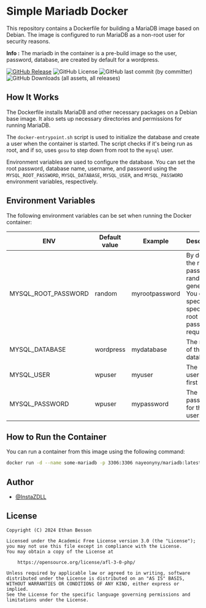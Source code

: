 # Simple Mariadb Docker

This repository contains a Dockerfile for building a MariaDB image based on Debian. The image is configured to run MariaDB as a non-root user for security reasons.

**Info :** The mariadb in the container is a pre-build image so the user, password, database, are created by default for a wordpress.

[ ![GitHub Release](https://img.shields.io/github/v/release/InstaZDLL/simple-mariadb-docker?style=for-the-badge)](https://img.shields.io/github/v/release/InstaZDLL/simple-mariadb-docker?sort=date&display_name=release&style=for-the-badge
)  ![GitHub License](https://img.shields.io/github/license/InstaZDLL/simple-mariadb-docker?style=for-the-badge) ![GitHub last commit (by committer)](https://img.shields.io/github/last-commit/InstaZDLL/simple-mariadb-docker?style=for-the-badge) ![GitHub Downloads (all assets, all releases)](https://img.shields.io/github/downloads/InstaZDLL/simple-mariadb-docker/total?style=for-the-badge&color=%230080ff)

## How It Works

The Dockerfile installs MariaDB and other necessary packages on a Debian base image. It also sets up necessary directories and permissions for running MariaDB.

The `docker-entrypoint.sh` script is used to initialize the database and create a user when the container is started. The script checks if it's being run as root, and if so, uses `gosu` to step down from root to the `mysql` user.

Environment variables are used to configure the database. You can set the root password, database name, username, and password using the `MYSQL_ROOT_PASSWORD`, `MYSQL_DATABASE`, `MYSQL_USER`, and `MYSQL_PASSWORD` environment variables, respectively.

## Environment Variables
The following environment variables can be set when running the Docker container:

| ENV | Default value | Example | Description |
| --- | ------------- | ------- | ----------- |
| MYSQL\_ROOT\_PASSWORD | random | myrootpassword | By default, the root password is randomly generated. You can specify a specific root password if required. |
| MYSQL\_DATABASE | wordpress | mydatabase | The name of the first database. |
| MYSQL\_USER | wpuser | myuser | The username first user. |
| MYSQL\_PASSWORD | wpuser | mypassword | The password for the first user. |

## How to Run the Container

You can run a container from this image using the following command:

```bash
docker run -d --name some-mariadb -p 3306:3306 nayeonyny/mariadb:latest
```

## Author

- [@InstaZDLL](https://github.com/InstaZDLL)

## License

```text
Copyright (C) 2024 Ethan Besson

Licensed under the Academic Free License version 3.0 (the "License");
you may not use this file except in compliance with the License.
You may obtain a copy of the License at

    https://opensource.org/license/afl-3-0-php/

Unless required by applicable law or agreed to in writing, software
distributed under the License is distributed on an "AS IS" BASIS,
WITHOUT WARRANTIES OR CONDITIONS OF ANY KIND, either express or implied.
See the License for the specific language governing permissions and
limitations under the License.
```
[//]: # (These are reference links used in the body of this note and get stripped out when the markdown processor does its job. There is no need to format nicely because it shouldn't be seen. Thanks SO - http://stackoverflow.com/questions/4823468/store-comments-in-markdown-syntax)

   [dill]: <https://github.com/joemccann/dillinger>
   [git-repo-url]: <https://github.com/joemccann/dillinger.git>
   [john gruber]: <http://daringfireball.net>
   [df1]: <http://daringfireball.net/projects/markdown/>
   [markdown-it]: <https://github.com/markdown-it/markdown-it>
   [Ace Editor]: <http://ace.ajax.org>
   [node.js]: <http://nodejs.org>
   [Twitter Bootstrap]: <http://twitter.github.com/bootstrap/>
   [jQuery]: <http://jquery.com>
   [@tjholowaychuk]: <http://twitter.com/tjholowaychuk>
   [express]: <http://expressjs.com>
   [AngularJS]: <http://angularjs.org>
   [Gulp]: <http://gulpjs.com>

   [PlDb]: <https://github.com/joemccann/dillinger/tree/master/plugins/dropbox/README.md>
   [PlGh]: <https://github.com/joemccann/dillinger/tree/master/plugins/github/README.md>
   [PlGd]: <https://github.com/joemccann/dillinger/tree/master/plugins/googledrive/README.md>
   [PlOd]: <https://github.com/joemccann/dillinger/tree/master/plugins/onedrive/README.md>
   [PlMe]: <https://github.com/joemccann/dillinger/tree/master/plugins/medium/README.md>
   [PlGa]: <https://github.com/RahulHP/dillinger/blob/master/plugins/googleanalytics/README.md>

